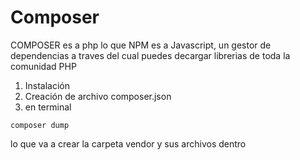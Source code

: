 # Composer

COMPOSER es a php lo que NPM es a Javascript, un gestor de dependencias a traves del cual puedes decargar librerias de toda la comunidad PHP

1. Instalación
2. Creación de archivo composer.json
3. en terminal
```
composer dump
```
lo que va a crear la carpeta vendor y sus archivos dentro